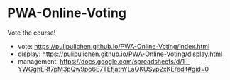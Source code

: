 # PWA-Online-Voting
Vote the course!


- vote: https://pulipulichen.github.io/PWA-Online-Voting/index.html
- display: https://pulipulichen.github.io/PWA-Online-Voting/display.html
- management: https://docs.google.com/spreadsheets/d/1_-YWGghERf7pM3pQw9po6E7TEfjatnYLaQKUSyp2xKE/edit#gid=0